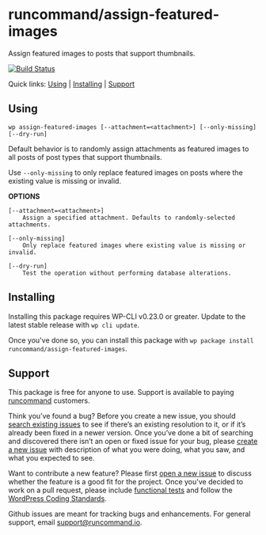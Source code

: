 runcommand/assign-featured-images
=================================

Assign featured images to posts that support thumbnails.

[![Build Status](https://travis-ci.org/runcommand/assign-featured-images.svg?branch=master)](https://travis-ci.org/runcommand/assign-featured-images)

Quick links: [Using](#using) | [Installing](#installing) | [Support](#support)

## Using

~~~
wp assign-featured-images [--attachment=<attachment>] [--only-missing] [--dry-run]
~~~

Default behavior is to randomly assign attachments as featured images
to all posts of post types that support thumbnails.

Use `--only-missing` to only replace featured images on posts where the
existing value is missing or invalid.

**OPTIONS**

	[--attachment=<attachment>]
		Assign a specified attachment. Defaults to randomly-selected attachments.

	[--only-missing]
		Only replace featured images where existing value is missing or invalid.

	[--dry-run]
		Test the operation without performing database alterations.

## Installing

Installing this package requires WP-CLI v0.23.0 or greater. Update to the latest stable release with `wp cli update`.

Once you've done so, you can install this package with `wp package install runcommand/assign-featured-images`.

## Support

This package is free for anyone to use. Support is available to paying [runcommand](https://runcommand.io/) customers.

Think you’ve found a bug? Before you create a new issue, you should [search existing issues](https://github.com/runcommand/sparks/issues?q=label%3Abug%20) to see if there’s an existing resolution to it, or if it’s already been fixed in a newer version. Once you’ve done a bit of searching and discovered there isn’t an open or fixed issue for your bug, please [create a new issue](https://github.com/runcommand/sparks/issues/new) with description of what you were doing, what you saw, and what you expected to see.

Want to contribute a new feature? Please first [open a new issue](https://github.com/runcommand/sparks/issues/new) to discuss whether the feature is a good fit for the project. Once you've decided to work on a pull request, please include [functional tests](https://wp-cli.org/docs/pull-requests/#functional-tests) and follow the [WordPress Coding Standards](http://make.wordpress.org/core/handbook/coding-standards/).

Github issues are meant for tracking bugs and enhancements. For general support, email [support@runcommand.io](mailto:support@runcommand.io).


